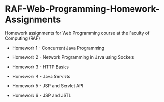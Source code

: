 # RAF-Web-Programming-Homework-Assignments

Homework assignments for Web Programming course at the Faculty of Computing (RAF)

- Homework 1 - Concurrent Java Programming

- Homework 2 - Network Programming in Java using Sockets

- Homework 3 - HTTP Basics

- Homework 4 - Java Servlets

- Homework 5 - JSP and Servlet API

- Homework 6 - JSP and JSTL
